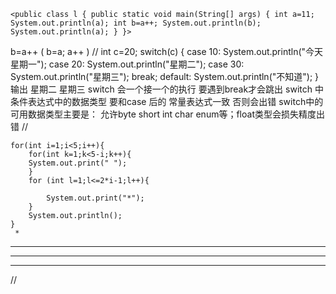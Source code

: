 
`<public class l {
public static void main(String[] args) {
	int a=11;
	System.out.println(a);
	int b=a++;
	System.out.println(b);
	System.out.println(a);
}
}>`

b=a++
(
b=a;
a++
)
//
	int c=20;
	switch(c)
	{
	case 10:
		System.out.println("今天星期一");
	case 20:
		System.out.println("星期二");
	case 30:
		System.out.println("星期三");
		break;
	default:
		System.out.println("不知道");
	}  输出  星期二  星期三
	switch 会一个接一个的执行  要遇到break才会跳出
	switch 中 条件表达式中的数据类型
  要和case 后的 常量表达式一致  否则会出错
  switch中的可用数据类型主要是：
  允许byte  short  int char enum等；float类型会损失精度出错
//

	for(int i=1;i<5;i++){
		for(int k=1;k<5-i;k++){
		System.out.print(" ");
		}
		for (int l=1;l<=2*i-1;l++){
			
			System.out.print("*");
		}
		System.out.println();
	}
	 *
  ***
 *****
*******
//

	
	
